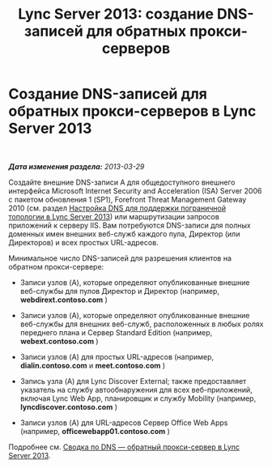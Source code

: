 ﻿---
title: 'Lync Server 2013: создание DNS-записей для обратных прокси-серверов'
TOCTitle: Создание DNS-записей для обратных прокси-серверов
ms:assetid: b3513339-e49b-4665-80f1-b5a1c81a0e2e
ms:mtpsurl: https://technet.microsoft.com/ru-ru/library/Gg429719(v=OCS.15)
ms:contentKeyID: 49310903
ms.date: 05/19/2016
mtps_version: v=OCS.15
ms.translationtype: HT
---

# Создание DNS-записей для обратных прокси-серверов в Lync Server 2013

 

_**Дата изменения раздела:** 2013-03-29_

Создайте внешние DNS-записи A для общедоступного внешнего интерфейса Microsoft Internet Security and Acceleration (ISA) Server 2006 с пакетом обновления 1 (SP1), Forefront Threat Management Gateway 2010 (см. раздел [Настройка DNS для поддержки пограничной топологии в Lync Server 2013](lync-server-2013-configure-dns-for-edge-support.md)) или маршрутизации запросов приложений к серверу IIS. Вам потребуются DNS-записи для полных доменных имен внешних веб-служб каждого пула, Директор (или Директоров) и всех простых URL-адресов.

Минимальное число DNS-записей для разрешения клиентов на обратном прокси-сервере:

  - Записи узлов (A), которые определяют опубликованные внешние веб-службы для пулов Директор и Директор (например, **webdirext.contoso.com** )

  - Записи узлов (A), которые определяют опубликованные внешние веб-службы для внешних веб-служб, расположенных в любых ролях переднего плана и Сервер Standard Edition (например, **webext.contoso.com** )

  - Записи узлов (A) для простых URL-адресов (например, **dialin.contoso.com** и **meet.contoso.com** )

  - Запись узла (A) для Lync Discover External; также предоставляет указатель на службу автообнаружения для всех веб-приложений, включая Lync Web App, планировщик и службу Mobility (например, **lyncdiscover.contoso.com** )

  - Записи узлов (A) для URL-адресов Сервер Office Web Apps (например, **officewebapp01.contoso.com** )

Подробнее см. [Сводка по DNS — обратный прокси-сервер в Lync Server 2013](lync-server-2013-dns-summary-reverse-proxy.md).


